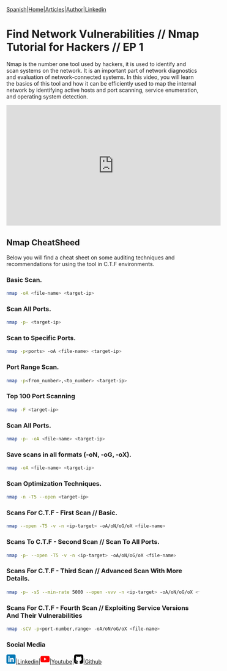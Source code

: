 [Spanish](https://emersontech.github.io/index.html)|[Home](https://emersontech.github.io/en/index.html)|[Articles](https://emersontech.github.io/en/nav/page1.html)|[Author](https://emersontech.github.io/en/nav/about.html)|[Linkedin](https://www.linkedin.com/in/emersontech/)

# Find Network Vulnerabilities // Nmap Tutorial for Hackers // EP 1
Nmap is the number one tool used by hackers, it is used to identify and scan systems on the network. It is an important part of network diagnostics and evaluation of network-connected systems. In this video, you will learn the basics of this tool and how it can be efficiently used to map the internal network by identifying active hosts and port scanning, service enumeration, and operating system detection.

<iframe width="560" height="315" src="https://www.youtube.com/embed/zoOAnbVplSI" title="YouTube video player" frameborder="0" allow="accelerometer; autoplay; clipboard- write; encrypted-media; gyroscope; picture-in-picture" allowfullscreen></iframe>

## Nmap CheatSheed
Below you will find a cheat sheet on some auditing techniques and recommendations for using the tool in C.T.F environments.

### Basic Scan.
```bash
nmap -oA <file-name> <target-ip>
```

### Scan All Ports.
```bash
nmap -p- <target-ip>
```

### Scan to Specific Ports.
```bash
nmap -p<ports> -oA <file-name> <target-ip>
```

### Port Range Scan.
```bash
nmap -p<from_number>,<to_number> <target-ip>
```

### Top 100 Port Scanning
```bash
nmap -F <target-ip>
```

### Scan All Ports.
```bash
nmap -p- -oA <file-name> <target-ip>
```

### Save scans in all formats (-oN, -oG, -oX).
```bash
nmap -oA <file-name> <target-ip>
```

### Scan Optimization Techniques.
```bash
nmap -n -T5 --open <target-ip>
```

### Scans For C.T.F - First Scan // Basic.
```bash
nmap --open -T5 -v -n <ip-target> -oA/oN/oG/oX <file-name>
```

### Scans To C.T.F - Second Scan // Scan To All Ports.
```bash
nmap -p- --open -T5 -v -n <ip-target> -oA/oN/oG/oX <file-name>
```

### Scans For C.T.F - Third Scan // Advanced Scan With More Details.
```bash
nmap -p- -sS --min-rate 5000 --open -vvv -n <ip-target> -oA/oN/oG/oX <file-name>
```

### Scans For C.T.F - Fourth Scan // Exploiting Service Versions And Their Vulnerabilities
```bash
nmap -sCV -p<port-number,range> -oA/oN/oG/oX <file-name>
```

### Social Media

![img](/img/linkedin.png)|[Linkedin](https://www.linkedin.com/in/emersontech/)|![img](/img/youtube.png)|[Youtube](https://www.youtube.com/channel/UChNTj2xNpEQiliMv-IJbWvQ)|![img](/img/github.png)|[Github](https://github.com/emersontech)
